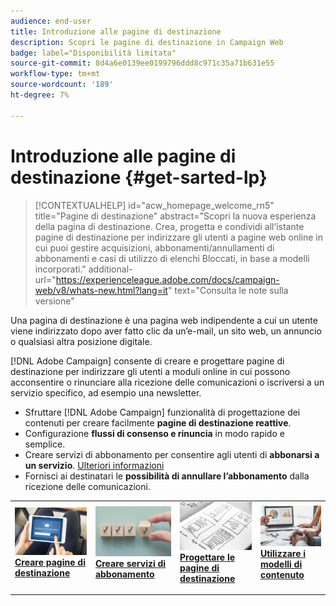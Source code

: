 ```yaml
---
audience: end-user
title: Introduzione alle pagine di destinazione
description: Scopri le pagine di destinazione in Campaign Web
badge: label="Disponibilità limitata"
source-git-commit: 8d4a6e0139ee0199796ddd8c971c35a71b631e55
workflow-type: tm+mt
source-wordcount: '189'
ht-degree: 7%

---
```


# Introduzione alle pagine di destinazione {#get-sarted-lp}

>[!CONTEXTUALHELP]
>id="acw_homepage_welcome_rn5"
>title="Pagine di destinazione"
>abstract="Scopri la nuova esperienza della pagina di destinazione. Crea, progetta e condividi all’istante pagine di destinazione per indirizzare gli utenti a pagine web online in cui puoi gestire acquisizioni, abbonamenti/annullamenti di abbonamenti e casi di utilizzo di elenchi Bloccati, in base a modelli incorporati."
>additional-url="https://experienceleague.adobe.com/docs/campaign-web/v8/whats-new.html?lang=it" text="Consulta le note sulla versione"


Una pagina di destinazione è una pagina web indipendente a cui un utente viene indirizzato dopo aver fatto clic da un’e-mail, un sito web, un annuncio o qualsiasi altra posizione digitale.

[!DNL Adobe Campaign] consente di creare e progettare pagine di destinazione per indirizzare gli utenti a moduli online in cui possono acconsentire o rinunciare alla ricezione delle comunicazioni o iscriversi a un servizio specifico, ad esempio una newsletter.

* Sfruttare [!DNL Adobe Campaign] funzionalità di progettazione dei contenuti per creare facilmente **pagine di destinazione reattive**.
* Configurazione **flussi di consenso e rinuncia** in modo rapido e semplice.
* Creare servizi di abbonamento per consentire agli utenti di **abbonarsi a un servizio**. [Ulteriori informazioni](../audience/manage-services.md)
* Fornisci ai destinatari le **possibilità di annullare l’abbonamento** dalla ricezione delle comunicazioni.
  <!--Send a **confirmation email** upon opt-in or opt-out.-->

<table style="table-layout:fixed"><tr style="border: 0;">
<td>
<a href="create-lp.md">
<img alt="Lead" src="../assets/do-not-localize/lp-subscription.jpeg">
</a>
<div><a href="create-lp.md"><strong>Creare pagine di destinazione</strong>
</div>
<p>
</td>
<td>
<a href="../audience/manage-services.md">
<img alt="Non frequente" src="../assets/do-not-localize/lp-list.jpg">
</a>
<div>
<a href="../audience/manage-services.md"><strong>Creare servizi di abbonamento</strong></a>
</div>
<p></td>
<td>
<a href="lp-content.md">
<img alt="Convalida" src="../assets/do-not-localize/lp-design.jpg">
</a>
<div>
<a href="lp-content.md"><strong>Progettare le pagine di destinazione</strong></a>
</div>
<p>
</td>
<td>
<a href="lp-templates.md">
<img alt="Convalida" src="../assets/do-not-localize/lp-reporting.jpg">
</a>
<div>
<a href="lp-templates.md"><strong>Utilizzare i modelli di contenuto</strong></a>
</div>
<p>
</td>
</tr></table>

